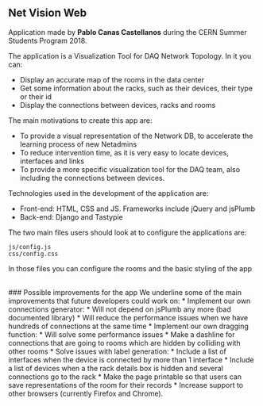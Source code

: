 ## Net Vision Web

Application made by __Pablo Canas Castellanos__ during the CERN Summer Students Program 2018.

The application is a Visualization Tool for DAQ Network Topology. In it you can:
* Display an accurate map of the rooms in the data center
* Get some information about the racks, such as their devices, their type or their id
* Display the connections between devices, racks and rooms

The main motivations to create this app are:
* To provide a visual representation of the Network DB, to accelerate the learning process of new Netadmins
* To reduce intervention time, as it is very easy to locate devices, interfaces and links
* To provide a more specific visualization tool for the DAQ team, also including the connections between devices.

Technologies used in the development of the application are:
* Front-end: HTML, CSS and JS. Frameworks include jQuery and jsPlumb
* Back-end: Django and Tastypie

The two main files users should look at to configure the applications are:
```
js/config.js
css/config.css
```
In those files you can configure the rooms and the basic styling of the app

<br />
### Possible improvements for the app
We underline some of the main improvements that future developers could work on:
* Implement our own connections generator:
  * Will not depend on jsPlumb any more (bad documented library)
  * Will reduce the performance issues when we have hundreds of connections at the same time
* Implement our own dragging function:
  * Will solve some performance issues
* Make a dashline for connections that are going to rooms which are hidden by colliding with other rooms
* Solve issues with label generation:
  * Include a list of interfaces when the device is connected by more than 1 interface
  * Include a list of devices when a the rack details box is hidden and several connections go to the rack
* Make the page printable so that users can save representations of the room for their records
* Increase support to other browsers (currently Firefox and Chrome).
